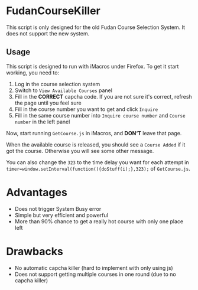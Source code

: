 # FudanCourseKiller

This script is only designed for the old Fudan Course Selection System. It does not support the new system.

## Usage

This script is designed to run with iMacros under Firefox. To get it start working, you need to:

1.  Log in the course selection system
2.  Switch to `View Available Courses` panel
3.  Fill in the __CORRECT__ capcha code. If you are not sure it's correct, refresh the page until you feel sure
4.  Fill in the course number you want to get and click `Inquire`
5.  Fill in the same course number into `Inquire course number` and `Course number` in the left panel

Now, start running `GetCourse.js` in iMacros, and __DON‘T__ leave that page.

When the available course is released, you should see a `Course Added` if it got the course. Otherwise you will see some other message.

You can also change the `323` to the time delay you want for each attempt in `timer=window.setInterval(function(){doStuff(i);},323);` of `GetCourse.js`.

# Advantages

-  Does not trigger System Busy error
-  Simple but very efficient and powerful
-  More than 90% chance to get a really hot course with only one place left

# Drawbacks

-  No automatic capcha killer (hard to implement with only using js)
-  Does not support getting multiple courses in one round (due to no capcha killer)
